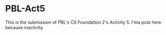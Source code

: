 # PBL-Act5

This is the submission of PBL's CS Foundation 2's Activity 5.
I'ma post here because inactivity.
